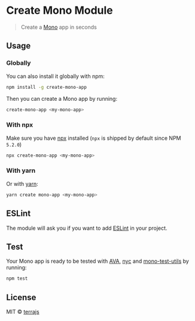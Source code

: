# Create Mono Module

> Create a [Mono](https://github.com/terrajs/mono) app in seconds

## Usage

### Globally

You can also install it globally with npm:

```bash
npm install -g create-mono-app
```

Then you can create a Mono app by running:

```bash
create-mono-app <my-mono-app>
```

### With npx

Make sure you have [npx](https://www.npmjs.com/package/npx) installed (`npx` is shipped by default since NPM `5.2.0`)

```bash
npx create-mono-app <my-mono-app>
```

### With yarn

Or with [yarn](https://yarnpkg.com/en/):

```bash
yarn create mono-app <my-mono-app>
```

## ESLint

The module will ask you if you want to add [ESLint](https://eslint.org) in your project.

## Test

Your Mono app is ready to be tested with [AVA](https://github.com/avajs/ava), [nyc](https://github.com/istanbuljs/nyc) and [mono-test-utils](https://github.com/terrajs/mono-test-utils) by running:

```bash
npm test
```

## License

MIT &copy; [terrajs](https://github.com/terrajs)
